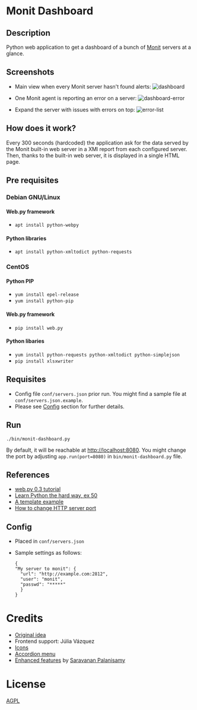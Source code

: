 # Monit Dashboard

## Description

Python web application to get a dashboard of a bunch of [Monit] servers at a
glance.

## Screenshots

- Main view when every Monit server hasn't found alerts:
![dashboard](screenshots/dashboard.png)

- One Monit agent is reporting an error on a server:
![dashboard-error](screenshots/dashboard-error.png)

- Expand the server with issues with errors on top:
![error-list](screenshots/error-list.png)

## How does it work?

Every 300 seconds (hardcoded) the application ask for the data served by the
Monit built-in web server in a XMl report from each configured server. Then,
thanks to the built-in web server, it is displayed in a single HTML page.

## Pre requisites

### Debian GNU/Linux

#### Web.py framework

- `apt install python-webpy`

#### Python libraries

- `apt install python-xmltodict python-requests`

### CentOS

#### Python PIP

- `yum install epel-release`
- `yum install python-pip`

#### Web.py framework

- `pip install web.py`

#### Python libaries

- `yum install python-requests python-xmltodict python-simplejson`
- `pip install xlsxwriter`

## Requisites

- Config file `conf/servers.json` prior run. You might find a sample file at
`conf/servers.json.example`.
- Please see [Config](#config) section for further details.

## Run

`./bin/monit-dashboard.py`

By default, it will be reachable at <http://localhost:8080>. You might change
the port by adjusting `app.run(port=8080)` in `bin/monit-dashboard.py` file.

## References

- [web.py 0.3 tutorial][webpy-tutorial]
- [Learn Python the hard way, ex 50][lpthw]
- [A template example][template-example]
- [How to change HTTP server port][port]

## Config

- Placed in `conf/servers.json`
- Sample settings as follows:

  ```
  {
  "My server to monit": {
    "url": "http://example.com:2812",
    "user": "monit",
    "passwd": "*****"
    }
  }
  ```

# Credits

- [Original idea][idea]
- Frontend support: Júlia Vázquez
- [Icons]
- [Accordion menu][accordion]
- [Enhanced features][enhanced] by [Saravanan Palanisamy][saravanan]

# License

[AGPL][license]

[accordion]: http://www.w3schools.com/howto/howto_js_accordion.asp
[enhanced]: https://github.com/adriaaah/monit-dashboard/commits?author=saravanan30erd
[icons]: https://commons.wikimedia.org/wiki/User:House
[idea]: https://imil.net/blog/2016/03/16/Fetch-monit-status-in-JSON/
[license]: LICENSE
[lpthw]: https://learnpythonthehardway.org/book/ex50.html
[monit]: https://mmonit.com/monit/
[port]: https://stackoverflow.com/questions/14444913/web-py-specify-address-and-port
[saravanan]: https://github.com/saravanan30erd
[template-example]: https://stackoverflow.com/questions/28508869/using-web-py-to-dynamically-output-values-from-process-initiated-by-form-submiss
[webpy]: http://webpy.org/
[webpy-tutorial]: http://webpy.org/tutorial3.en
